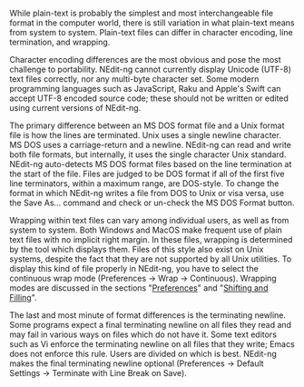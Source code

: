 
While plain-text is probably the simplest and most interchangeable file
format in the computer world, there is still variation in what
plain-text means from system to system. Plain-text files can differ in
character encoding, line termination, and wrapping.

Character encoding differences are the most obvious and pose the most
challenge to portability. NEdit-ng cannot currently display Unicode
(UTF-8) text files correctly, nor any multi-byte character set. Some
modern programming languages such as JavaScript, Raku and Apple's Swift
can accept UTF-8 encoded source code; these should not be written or
edited using current versions of NEdit-ng.

The primary difference between an MS DOS format file and a Unix format
file is how the lines are terminated. Unix uses a single newline
character. MS DOS uses a carriage-return and a newline. NEdit-ng can
read and write both file formats, but internally, it uses the single
character Unix standard. NEdit-ng auto-detects MS DOS format files based
on the line termination at the start of the file. Files are judged to be
DOS format if all of the first five line terminators, within a maximum
range, are DOS-style. To change the format in which NEdit-ng writes a
file from DOS to Unix or visa versa, use the Save As... command and
check or un-check the MS DOS Format button.

Wrapping within text files can vary among individual users, as well as
from system to system. Both Windows and MacOS make frequent use of plain
text files with no implicit right margin. In these files, wrapping is
determined by the tool which displays them. Files of this style also
exist on Unix systems, despite the fact that they are not supported by
all Unix utilities. To display this kind of file properly in NEdit-ng,
you have to select the continuous wrap mode (Preferences &rarr; Wrap
&rarr; Continuous). Wrapping modes are discussed in the sections
"[Preferences](29.md)" and "[Shifting and Filling](07.md)".

The last and most minute of format differences is the terminating
newline. Some programs expect a final terminating newline on all files
they read and may fail in various ways on files which do not have it.
Some text editors such as Vi enforce the terminating newline on all
files that they write; Emacs does not enforce this rule. Users are
divided on which is best. NEdit-ng makes the final terminating newline
optional (Preferences &rarr; Default Settings &rarr; Terminate with Line
Break on Save).
